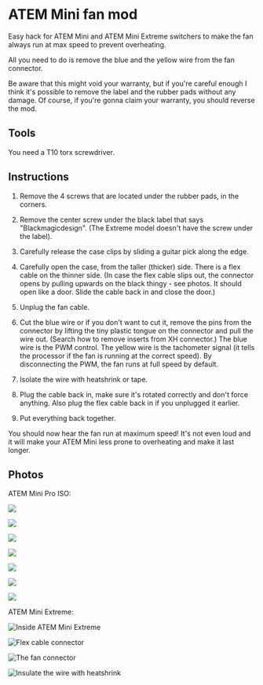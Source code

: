 # ATEM Mini fan mod
Easy hack for ATEM Mini and ATEM Mini Extreme switchers to make the fan always run at max speed to prevent overheating.

All you need to do is remove the blue and the yellow wire from the fan connector.

Be aware that this might void your warranty, but if you're careful enough I think it's possible to remove the label and the rubber pads without any damage. Of course, if you're gonna claim your warranty, you should reverse the mod.

## Tools

You need a T10 torx screwdriver.

## Instructions

1. Remove the 4 screws that are located under the rubber pads, in the corners.

2. Remove the center screw under the black label that says "Blackmagicdesign". (The Extreme model doesn't have the screw under the label).

3. Carefully release the case clips by sliding a guitar pick along the edge.

4. Carefully open the case, from the taller (thicker) side. There is a flex cable on the thinner side. (In case the flex cable slips out, the connector opens by pulling upwards on the black thingy - see photos. It should open like a door. Slide the cable back in and close the door.)

5. Unplug the fan cable.

6. Cut the blue wire or if you don't want to cut it, remove the pins from the connector by lifting the tiny plastic tongue on the connector and pull the wire out. (Search how to remove inserts from XH connector.)
The blue wire is the PWM control. The yellow wire is the tachometer signal (it tells the processor if the fan is running at the correct speed). By disconnecting the PWM, the fan runs at full speed by default.

7. Isolate the wire with heatshrink or tape.

8. Plug the cable back in, make sure it's rotated correctly and don't force anything. Also plug the flex cable back in if you unplugged it earlier.

9. Put everything back together.

You should now hear the fan run at maximum speed! It's not even loud and it will make your ATEM Mini less prone to overheating and make it last longer.

## Photos

ATEM Mini Pro ISO:

![](photos/IMG_20231229_215824.jpg)

![](photos/IMG_20231229_215648.jpg)

![](photos/IMG_20231229_212156_1.jpg)

![](photos/IMG_20231229_212209.jpg)

![](photos/IMG_20231229_212225.jpg)

![](photos/IMG_20231229_212006.jpg)

![](photos/IMG_20231229_214929.jpg)

ATEM Mini Extreme:

![Inside ATEM Mini Extreme](photos/IMG_20240119_163613.jpg)

![Flex cable connector](photos/IMG_20240119_163641.jpg)

![The fan connector](photos/IMG_20240119_163705_edit_452583718897602.jpg)

![Insulate the wire with heatshrink](photos/IMG_20240119_165143_edit_452576622529374.jpg)

